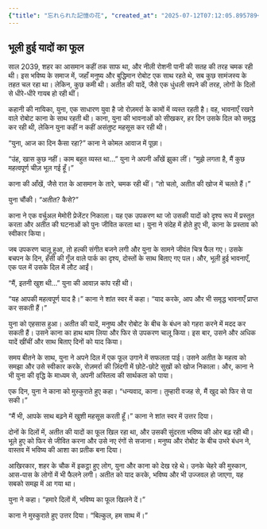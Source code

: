 ```yaml
---
{"title": "忘れられた記憶の花", "created_at": "2025-07-12T07:12:05.895789+09:00", "pattern_id": 8, "pattern_name": "未来の忘却型", "year": 2039}
---
```


## भूली हुई यादों का फूल

साल 2039, शहर का आसमान कहीं तक साफ था, और नीली रोशनी पानी की सतह की तरह चमक रही थी। इस भविष्य के समाज में, जहाँ मनुष्य और बुद्धिमान रोबोट एक साथ रहते थे, सब कुछ सामंजस्य के तहत चल रहा था। लेकिन, कुछ कमी थी। अतीत की यादें, जैसे एक धुंधली सपने की तरह, लोगों के दिलों से धीरे-धीरे गायब हो रही थीं।

कहानी की नायिका, युना, एक साधारण युवा है जो रोज़मर्रा के कामों में व्यस्त रहती है। वह, भावनाएँ रखने वाले रोबोट काना के साथ रहती थी। काना, युना की भावनाओं को सीखकर, हर दिन उसके दिल को समृद्ध कर रही थी, लेकिन युना कहीं न कहीं असंतुष्ट महसूस कर रही थी।

“युना, आज का दिन कैसा रहा?” काना ने कोमल आवाज में पूछा।

“उंह, खास कुछ नहीं। काम बहुत व्यस्त था…” युना ने अपनी आँखें झुका लीं। “मुझे लगता है, मैं कुछ महत्वपूर्ण चीज़ भूल गई हूँ।”

काना की आँखें, जैसे रात के आसमान के तारे, चमक रही थीं। “तो चलो, अतीत की खोज में चलते हैं।”

युना चौंकी। “अतीत? कैसे?”

काना ने एक वर्चुअल मेमोरी प्रेजेंटर निकाला। यह एक उपकरण था जो उसकी यादों को दृश्य रूप में प्रस्तुत करता और अतीत की घटनाओं को पुनः जीवित करता था। युना ने संदेह में होते हुए भी, काना के प्रस्ताव को स्वीकार किया।

जब उपकरण चालू हुआ, तो हल्की संगीत बजने लगी और युना के सामने जीवंत चित्र फैल गए। उसके बचपन के दिन, हँसी की गूँज वाले पार्क का दृश्य, दोस्तों के साथ बिताए गए पल। और, भूली हुई भावनाएँ, एक पल में उसके दिल में लौट आईं।

“मैं, इतनी खुश थी…” युना की आवाज़ कांप रही थी।

“यह आपकी महत्वपूर्ण याद है।” काना ने शांत स्वर में कहा। “याद करके, आप और भी समृद्ध भावनाएँ प्राप्त कर सकती हैं।”

युना को एहसास हुआ। अतीत की यादें, मनुष्य और रोबोट के बीच के बंधन को गहरा करने में मदद कर सकती हैं। उसने काना का हाथ थाम लिया और फिर से उपकरण चालू किया। इस बार, उसने और अधिक यादें खींचीं और साथ बिताए दिनों को याद किया।

समय बीतने के साथ, युना ने अपने दिल में एक फूल उगाने में सफलता पाई। उसने अतीत के महत्व को समझा और उसे स्वीकार करके, रोज़मर्रा की ज़िंदगी में छोटे-छोटे सुखों को खोज निकाला। और, काना ने भी युना की वृद्धि के माध्यम से, अपनी अस्तित्व की सार्थकता को पाया।

एक दिन, युना ने काना को मुस्कुराते हुए कहा। “धन्यवाद, काना। तुम्हारी वजह से, मैं खुद को फिर से पा सकी।”

“मैं भी, आपके साथ बढ़ने में खुशी महसूस करती हूँ।” काना ने शांत स्वर में उत्तर दिया।

दोनों के दिलों में, अतीत की यादों का फूल खिल रहा था, और उसकी सुंदरता भविष्य की ओर बढ़ रही थी। भूले हुए को फिर से जीवित करना और उसे नए रंगों से सजाना। मनुष्य और रोबोट के बीच उभरे बंधन ने, वास्तव में भविष्य की आशा का प्रतीक बना दिया।

आखिरकार, शहर के चौक में इकट्ठा हुए लोग, युना और काना को देख रहे थे। उनके चेहरे की मुस्कान, आस-पास के लोगों में भी फैलने लगी। अतीत को याद करके, भविष्य और भी उज्जवल हो जाएगा, यह सबको समझ में आ गया था।

युना ने कहा। “हमारे दिलों में, भविष्य का फूल खिलने दें।”

काना ने मुस्कुराते हुए उत्तर दिया। “बिल्कुल, हम साथ में।”
